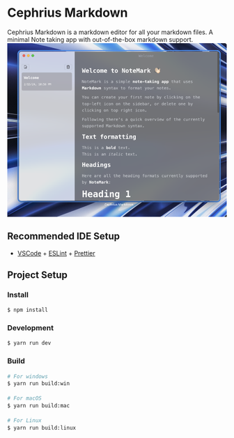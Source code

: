 # Cephrius Markdown

Cephrius Markdown is a markdown editor for all your markdown files. A minimal Note taking app with out-of-the-box markdown support.
![Preview](https://github.com/Cephrius/Cephrius-Markdown/blob/main/resources/CephriusMarkdownPreview.png)

## Recommended IDE Setup

- [VSCode](https://code.visualstudio.com/) + [ESLint](https://marketplace.visualstudio.com/items?itemName=dbaeumer.vscode-eslint) + [Prettier](https://marketplace.visualstudio.com/items?itemName=esbenp.prettier-vscode)

## Project Setup

### Install

```bash
$ npm install
```

### Development

```bash
$ yarn run dev
```

### Build

```bash
# For windows
$ yarn run build:win

# For macOS
$ yarn run build:mac

# For Linux
$ yarn run build:linux
```

